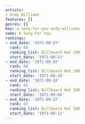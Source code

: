 ```yaml
---
artists:
- Andy Williams
features: []
genres: []
key: a-song-for-you-andy-williams
name: A Song For You
rankings:
- end_date: '1971-08-27'
  rank: 89
  ranking_list: Billboard Hot 100
  start_date: '1971-08-21'
- end_date: '1971-09-03'
  rank: 88
  ranking_list: Billboard Hot 100
  start_date: '1971-08-28'
- end_date: '1971-09-10'
  rank: 82
  ranking_list: Billboard Hot 100
  start_date: '1971-09-04'
- end_date: '1971-09-17'
  rank: 83
  ranking_list: Billboard Hot 100
  start_date: '1971-09-11'
---
```


